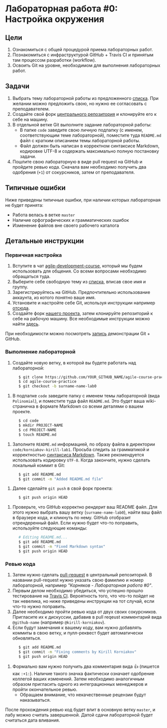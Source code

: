 # Лабораторная работа #0: Настройка окружения

## Цели

  1. Ознакомиться с общей процедурой приема лабораторных работ.
  1. Познакомиться с инфраструктурой GitHub + Travis CI и принятым там процессом разработки (workflow).
  1. Освоить Git на уровне, необходимом для выполнения лабораторных работ.

## Задачи

  1. Выбрать тему лабораторной работы из предложенного [списка][topics]. При желании можно предложить свою, но нужно ее согласовать с преподавателем.
  1. Создайте свой форк [центрального репозитория][central-repo] и клонируйте его к себе на машину.
  1. В отдельной ветке Git выполните задание лабораторной работы:
        - В папке `code` заведите свою личную подпапку (с именем, соответствующим теме лабораторной), поместите туда `README.md` файл с кратким описанием темы лабораторной работы.
        - Файл должен быть написан в корректном синтаксисе Markdown, кодировке UTF-8 и содержать максимально полную постановку задачи.
  1. Пошлите свою лабораторную в виде pull request на GitHub и пройдите ревью кода. Сначала вам необходимо получить два одобрения (`+1`) от сокурсников, затем от преподавателя.

## Типичные ошибки

Ниже приведены типичные ошибки, при наличии которых лабораторная не будет принята:

  - Работа велась в ветке `master`
  - Наличие орфографических и грамматических ошибок
  - Изменение файлов вне своего рабочего каталога

## Детальные инструкции

### Первичная настройка

  1. Вступите в чат [agile-development-course][chat], который мы будем использовать для общения. Со всеми вопросами необходимо обращаться туда.
  1. Выберите себе свободную тему из [списка][topics], вписав свое имя и группу.
  1. Зарегистрируйтесь на GitHub. Предпочтительно использование аккаунта, из котого понятно ваше имя.
  1. Установите и настройте себе Git, используя инструкции например [отсюда][help-git].
  1. Создайте форк [нашего проекта][central-repo], затем клонируйте репозиторий к себе на рабочую машину. Все необходимые инструкции можно найти [здесь][help-fork].

При необходимости можно посмотреть [запись][gitcast] демонстрации Git + GitHub.

### Выполнение лабораторной

  1. Создайте новую ветку, в которой вы будете работать над лабораторной:

  ```bash
        $ git clone https://github.com/YOUR_GITHUB_NAME/agile-course-practice
        $ cd agile-course-practice
        $ git checkout -b surname-name-lab0
  ```

  1. В подпапке `code` заведите папку с именем темы лабораторной (вида `Polinomial`), и поместите туда файл `README.md`. Это будет ваша wiki-страничка в формате Markdown со всеми деталями о вашем проекте.

  ```bash
        $ cd code
        $ mkdir PROJECT-NAME
        $ cd PROJECT-NAME
        $ touch README.md
  ```

  1. Заполните `README.md` информацией, по образу файла в директории `code/korniakov-kirill-lab1`. Просьба следить за грамматикой и корректностью [синтаксиса Markdown][gfm]. Также рекомендуется использовать кодировку `UTF-8`. Когда закончите, нужно сделать локальный коммит в Git:

  ```bash
        $ git add README.md
        $ git commit -m "Added README.md file"
  ```

  1. Далее сделайте `git push` в свой форк проекта:

  ```bash
        $ git push origin HEAD
  ```

  1. Проверьте, что GitHub корректно рендерит ваш README файл. Для этого нужно выбрать вашу ветку (`surname-name-lab0`), найти ваш файл в браузере кода, и кликнуть по нему. GitHub отобразит отрендеренный файл. Если нужно будет что-то поправить, используйте следующие команды:

  ```bash
        # Editing README.md...
        $ git add README.md
        $ git commit -m "Fixed Markdown syntax"
        $ git push origin HEAD
  ```

### Ревью кода

  1. Затем нужно сделать [pull-request][help-pr] в центральный репозиторий. В названии pull-request нужно указать свою фамилию и номер лабораторной, например _"Корняков - Лабораторная работа #0"_.
  1. Первым делом необходимо убедиться, что успешно прошло тестирование на [Travis CI][travis]. Вероятность того, что что-то пойдет не так невелика, но ниже приведены инструкции на тот случай, если что-то нужно поправить.
  1. Далее необходимо пройти ревью кода от двух своих сокурсников. Пригласите их к дискуссии, дабавив в pull reqeust комментарий вида `@github-name` (например `@kirill-korniakov`).
  1. Если будут замечания к вашему коду, вам нужно добавлять коммиты в свою ветку, и пулл-реквест будет автоматически обновляться.

  ```bash
        $ git add README.md
        $ git commit -m "Fixing comments by Kirill Korniakov"
        $ git push origin HEAD
  ```

  1. Формально вам нужно получить два комментария вида :+1: (пишется как `:+1:`). Наличие такого значка фактически означает одобрение коллегой ваших изменений. Затем необходимо аналогичным образом пригласить одного из интеграционных менеджеров и пройти окончательное ревью.
     - Обращаем внимание, что некачественные рецензии будут наказываться.

После прохождения ревью код будет влит в основную ветку `master`, и лабу можно считать завершенной. Датой сдачи лабораторной будет считаться дата вливания.

<!-- LINKS -->

[chat]:         https://gitter.im/agile-course-practice-2017/Lobby
[topics]:       https://docs.google.com/spreadsheets/d/1JXyJBOlLZ8yvMGVVAJ6U3uiH10mMzcm-6n77SWg3p9Q/edit#gid=8
[central-repo]: https://github.com/UNN-VMK-Software/agile-course-practice
[help-git]:     https://help.github.com/articles/set-up-git
[help-fork]:    https://help.github.com/articles/fork-a-repo
[help-pr]:      https://help.github.com/articles/using-pull-requests
[gfm]:          https://help.github.com/articles/github-flavored-markdown
[travis]:       https://travis-ci.org/UNN-VMK-Software/agile-course-practice/pull_requests
[gitcast]:      http://www.youtube.com/playlist?list=PLSzOhsr5tmhrgV7u7CSzX4Ki1a9r0AKzV
